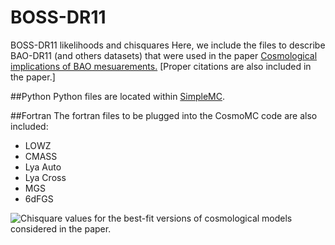 # BOSS-DR11
BOSS-DR11 likelihoods and chisquares
Here, we include 
the files to describe BAO-DR11 (and others datasets) that were used in the paper
[Cosmological implications of BAO mesuarements.](http://arxiv.org/abs/1411.1074)
[Proper citations are also included in the paper.]

##Python 
Python files
are located within [SimpleMC](https://github.com/ja-vazquez/SimpleMC).


##Fortran
The fortran files to be plugged into the CosmoMC code
are also included:

* LOWZ
* CMASS
* Lya Auto
* Lya Cross
* MGS
* 6dFGS 

![Chisquare values for the best-fit versions of 
cosmological models considered in the paper.](Chisq.jpg)
